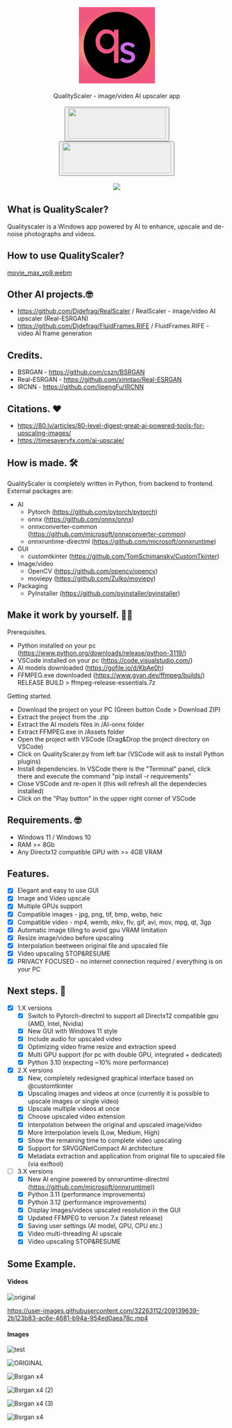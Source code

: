 <!DOCTYPE html>
<html>
<body>
    <div align="center">    
        <img src="https://github.com/Djdefrag/QualityScaler/blob/main/Assets/logo.png" width="175"> 
        <br><br> QualityScaler - image/video AI upscaler app <br><br>
        <a href="https://jangystudio.itch.io/qualityscaler">
            <button>
                <img src="https://static.itch.io/images/badge-color.svg" width="225" height="70">
            </button>     
        </a>
        <a href="https://store.steampowered.com/app/2463110/QualityScaler/">
            <button>
                 <img src="https://images.squarespace-cdn.com/content/v1/5b45fae8b98a78d9d80b9c5c/1531959264455-E7B8MJ3VMPX0593VGCZG/button-steam-available-fixed-2.png" width="250" height="70">
            </button>                 
        </a>
    </div>
    <br>
    <div align="center">
        <img src="https://github.com/user-attachments/assets/16d1d2f6-1ffe-4ac5-863e-29058bdb6b9d">
    </div>
</body>
</html>


## What is QualityScaler?
Qualityscaler is a Windows app powered by AI to enhance, upscale and de-noise photographs and videos.

## How to use QualityScaler?
[movie_max_vp9.webm](https://github.com/user-attachments/assets/4a1984be-c8c8-464b-a3d1-43445635b165)

## Other AI projects.🤓
- https://github.com/Djdefrag/RealScaler / RealScaler - image/video AI upscaler (Real-ESRGAN)
- https://github.com/Djdefrag/FluidFrames.RIFE / FluidFrames.RIFE - video AI frame generation

## Credits.
- BSRGAN - https://github.com/cszn/BSRGAN
- Real-ESRGAN - https://github.com/xinntao/Real-ESRGAN
- IRCNN - https://github.com/lipengFu/IRCNN

## Citations. ❤
- https://80.lv/articles/80-level-digest-great-ai-powered-tools-for-upscaling-images/
- https://timesavervfx.com/ai-upscale/

## How is made. 🛠
QualityScaler is completely written in Python, from backend to frontend. 
External packages are:
- AI
   - Pytorch (https://github.com/pytorch/pytorch)
   - onnx (https://github.com/onnx/onnx)
   - onnxconverter-common (https://github.com/microsoft/onnxconverter-common)
   - onnxruntime-directml (https://github.com/microsoft/onnxruntime)
- GUI
   - customtkinter (https://github.com/TomSchimansky/CustomTkinter)
- Image/video
   - OpenCV (https://github.com/opencv/opencv)
   - moviepy (https://github.com/Zulko/moviepy)
- Packaging
   - PyInstaller (https://github.com/pyinstaller/pyinstaller)

## Make it work by yourself. 👨‍💻
Prerequisites.
- Python installed on your pc (https://www.python.org/downloads/release/python-3119/)
- VSCode installed on your pc (https://code.visualstudio.com/)
- AI models downloaded (https://gofile.io/d/KbAe0h)
- FFMPEG.exe downloaded (https://www.gyan.dev/ffmpeg/builds/) RELEASE BUILD > ffmpeg-release-essentials.7z

Getting started.
- Download the project on your PC (Green button Code > Download ZIP)
- Extract the project from the .zip
- Extract the AI models files in /AI-onnx folder
- Extract FFMPEG.exe in /Assets folder
- Open the project with VSCode (Drag&Drop the project directory on VSCode)
- Click on QualityScaler.py from left bar (VSCode will ask to install Python plugins)
- Install dependencies. In VSCode there is the "Terminal" panel, click there and execute the command "pip install -r requirements"
- Close VSCode and re-open it (this will refresh all the dependecies installed)
- Click on the "Play button" in the upper right corner of VSCode

## Requirements. 🤓
- Windows 11 / Windows 10
- RAM >= 8Gb
- Any Directx12 compatible GPU with  >=  4GB VRAM

## Features.
- [x] Elegant and easy to use GUI
- [x] Image and Video upscale
- [x] Multiple GPUs support
- [x] Compatible images - jpg, png, tif, bmp, webp, heic
- [x] Compatible video - mp4, wemb, mkv, flv, gif, avi, mov, mpg, qt, 3gp
- [x] Automatic image tilling to avoid gpu VRAM limitation
- [x] Resize image/video before upscaling
- [x] Interpolation beetween original file and upscaled file
- [x] Video upscaling STOP&RESUME
- [x] PRIVACY FOCUSED - no internet connection required / everything is on your PC

## Next steps. 🤫
- [x] 1.X versions
    - [x] Switch to Pytorch-directml to support all Directx12 compatible gpu (AMD, Intel, Nvidia)
    - [x] New GUI with Windows 11 style
    - [x] Include audio for upscaled video
    - [x] Optimizing video frame resize and extraction speed
    - [x] Multi GPU support (for pc with double GPU, integrated + dedicated)
    - [x] Python 3.10 (expecting ~10% more performance)
- [x] 2.X versions
    - [x] New, completely redesigned graphical interface based on @customtkinter
    - [x] Upscaling images and videos at once (currently it is possible to upscale images or single video)
    - [x] Upscale multiple videos at once
    - [x] Choose upscaled video extension
    - [x] Interpolation between the original and upscaled image/video
    - [x] More Interpolation levels (Low, Medium, High)
    - [x] Show the remaining time to complete video upscaling
    - [x] Support for SRVGGNetCompact AI architecture
    - [x] Metadata extraction and application from original file to upscaled file (via exiftool)
- [ ] 3.X versions
    - [x] New AI engine powered by onnxruntime-directml (https://github.com/microsoft/onnxruntime))
    - [x] Python 3.11 (performance improvements)
    - [x] Python 3.12 (performance improvements)
    - [x] Display images/videos upscaled resolution in the GUI
    - [x] Updated FFMPEG to version 7.x (latest release)
    - [x] Saving user settings (AI model, GPU, CPU  etc.)
    - [x] Video multi-threading AI upscale 
    - [x] Video upscaling STOP&RESUME

## Some Example.

#### Videos
![original](https://user-images.githubusercontent.com/32263112/209139620-bdd028f8-d5fc-40de-8f3d-6b80a14f8aab.gif)

https://user-images.githubusercontent.com/32263112/209139639-2b123b83-ac6e-4681-b94a-954ed0aea78c.mp4

#### Images
![test](https://user-images.githubusercontent.com/32263112/166690007-f1601487-7b94-4f2c-b4e2-436bc189a26e.png)

![ORIGINAL](https://user-images.githubusercontent.com/32263112/226847190-e4dbda21-8896-456d-8120-3137f3d2ac62.png)

![Bsrgan x4](https://user-images.githubusercontent.com/32263112/168884625-c869baee-4cca-4a33-bdad-b65d9c29889d.png)

![Bsrgan x4 (2)](https://user-images.githubusercontent.com/32263112/197983965-40785dbd-78c6-48a0-a1eb-39d9c3278f42.png)

![Bsrgan x4 (3)](https://user-images.githubusercontent.com/32263112/197983979-5857a855-d402-4fab-9217-ee5bd057bd01.png)

![Bsrgan x4](https://user-images.githubusercontent.com/32263112/198290909-277e176e-ccb4-4a4b-8531-b182a18d566a.png)


